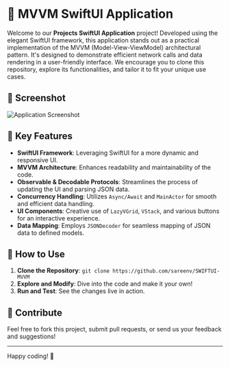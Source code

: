 # 🌟 MVVM SwiftUI Application

Welcome to our **Projects SwiftUI Application** project! Developed using the elegant SwiftUI framework, this application stands out as a practical implementation of the MVVM (Model-View-ViewModel) architectural pattern. It's designed to demonstrate efficient network calls and data rendering in a user-friendly interface. We encourage you to clone this repository, explore its functionalities, and tailor it to fit your unique use cases.

## 📸 Screenshot
![Application Screenshot](https://github.com/sareenv/SWIFTUI-MVVM/assets/66732803/9359b918-7c5b-4c32-84a9-55ac91828dae)

## 🚀 Key Features

- **SwiftUI Framework**: Leveraging SwiftUI for a more dynamic and responsive UI.
- **MVVM Architecture**: Enhances readability and maintainability of the code.
- **Observable & Decodable Protocols**: Streamlines the process of updating the UI and parsing JSON data.
- **Concurrency Handling**: Utilizes `Async/Await` and `MainActor` for smooth and efficient data handling.
- **UI Components**: Creative use of `LazyVGrid`, `VStack`, and various buttons for an interactive experience.
- **Data Mapping**: Employs `JSONDecoder` for seamless mapping of JSON data to defined models.

## 📘 How to Use

1. **Clone the Repository**: `git clone https://github.com/sareenv/SWIFTUI-MVVM`
2. **Explore and Modify**: Dive into the code and make it your own!
3. **Run and Test**: See the changes live in action.

## 🙌 Contribute

Feel free to fork this project, submit pull requests, or send us your feedback and suggestions!

---

Happy coding! 🎉
